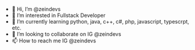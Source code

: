 - 👋 Hi, I’m @zeindevs
- 👀 I’m interested in Fullstack Developer
- 🌱 I’m currently learning python, java, c++, c#, php, javascript, typescrpt, etc.
- 💞️ I’m looking to collaborate on IG @zeindevs
- 📫 How to reach me IG @zeindevs

<!---
zeindevs/zeindevs is a ✨ special ✨ repository because its `README.md` (this file) appears on your GitHub profile.
You can click the Preview link to take a look at your changes.
--->
